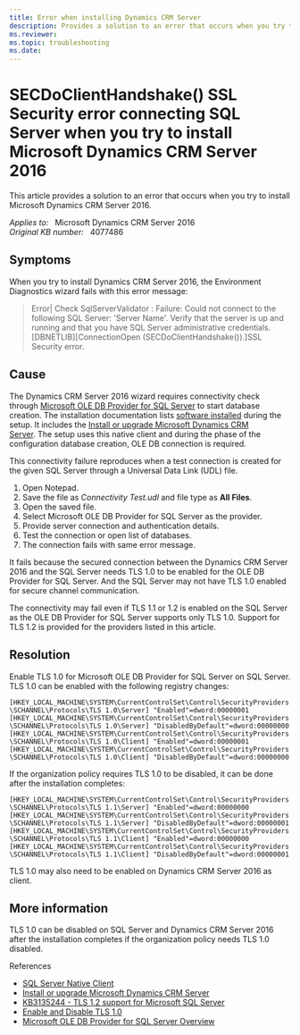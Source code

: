 ```yaml
---
title: Error when installing Dynamics CRM Server
description: Provides a solution to an error that occurs when you try to install Microsoft Dynamics CRM Server 2016.
ms.reviewer: 
ms.topic: troubleshooting
ms.date: 
---
```

# SECDoClientHandshake() SSL Security error connecting SQL Server when you try to install Microsoft Dynamics CRM Server 2016

This article provides a solution to an error that occurs when you try to install Microsoft Dynamics CRM Server 2016.

_Applies to:_ &nbsp; Microsoft Dynamics CRM Server 2016  
_Original KB number:_ &nbsp; 4077486

## Symptoms

When you try to install Dynamics CRM Server 2016, the Environment Diagnostics wizard fails with this error message:

> Error| Check SqlServerValidator : Failure: Could not connect to the following SQL Server: 'Server Name'. Verify that the server is up and running and that you have SQL Server administrative credentials. [DBNETLIB][ConnectionOpen (SECDoClientHandshake()).]SSL Security error.

## Cause

The Dynamics CRM Server 2016 wizard requires connectivity check through [Microsoft OLE DB Provider for SQL Server](/sql/ado/guide/appendixes/microsoft-ole-db-provider-for-sql-server) to start database creation. The installation documentation lists [software installed](https://technet.microsoft.com/library/hh699706.aspx) during the setup. It includes the [Install or upgrade Microsoft Dynamics CRM Server](/previous-versions/dynamicscrm-2016/deployment-administrators-guide/hh699706(v=crm.8)). The setup uses this native client and during the phase of the configuration database creation, OLE DB connection is required.

This connectivity failure reproduces when a test connection is created for the given SQL Server through a Universal Data Link (UDL) file.

1. Open Notepad.
2. Save the file as *Connectivity Test.udl* and file type as **All Files**.
3. Open the saved file.
4. Select Microsoft OLE DB Provider for SQL Server as the provider.
5. Provide server connection and authentication details.
6. Test the connection or open list of databases.
7. The connection fails with same error message.

It fails because the secured connection between the Dynamics CRM Server 2016 and the SQL Server needs TLS 1.0 to be enabled for the OLE DB Provider for SQL Server. And the SQL Server may not have TLS 1.0 enabled for secure channel communication.

The connectivity may fail even if TLS 1.1 or 1.2 is enabled on the SQL Server as the OLE DB Provider for SQL Server supports only TLS 1.0. Support for TLS 1.2 is provided for the providers listed in this article.

## Resolution

Enable TLS 1.0 for Microsoft OLE DB Provider for SQL Server on SQL Server. TLS 1.0 can be enabled with the following registry changes:

`[HKEY_LOCAL_MACHINE\SYSTEM\CurrentControlSet\Control\SecurityProviders\SCHANNEL\Protocols\TLS 1.0\Server] "Enabled"=dword:00000001`
`[HKEY_LOCAL_MACHINE\SYSTEM\CurrentControlSet\Control\SecurityProviders\SCHANNEL\Protocols\TLS 1.0\Server] "DisabledByDefault"=dword:00000000`
`[HKEY_LOCAL_MACHINE\SYSTEM\CurrentControlSet\Control\SecurityProviders\SCHANNEL\Protocols\TLS 1.0\Client] "Enabled"=dword:00000001`
`[HKEY_LOCAL_MACHINE\SYSTEM\CurrentControlSet\Control\SecurityProviders\SCHANNEL\Protocols\TLS 1.0\Client] "DisabledByDefault"=dword:00000000`

If the organization policy requires TLS 1.0 to be disabled, it can be done after the installation completes:

`[HKEY_LOCAL_MACHINE\SYSTEM\CurrentControlSet\Control\SecurityProviders\SCHANNEL\Protocols\TLS 1.1\Server] "Enabled"=dword:00000000`
`[HKEY_LOCAL_MACHINE\SYSTEM\CurrentControlSet\Control\SecurityProviders\SCHANNEL\Protocols\TLS 1.1\Server] "DisabledByDefault"=dword:00000001`
`[HKEY_LOCAL_MACHINE\SYSTEM\CurrentControlSet\Control\SecurityProviders\SCHANNEL\Protocols\TLS 1.1\Client] "Enabled"=dword:00000000`
`[HKEY_LOCAL_MACHINE\SYSTEM\CurrentControlSet\Control\SecurityProviders\SCHANNEL\Protocols\TLS 1.1\Client] "DisabledByDefault"=dword:00000001`

TLS 1.0 may also need to be enabled on Dynamics CRM Server 2016 as client.

## More information

TLS 1.0 can be disabled on SQL Server and Dynamics CRM Server 2016 after the installation completes if the organization policy needs TLS 1.0 disabled.

References

- [SQL Server Native Client](/sql/relational-databases/native-client/sql-server-native-client)
- [Install or upgrade Microsoft Dynamics CRM Server](/previous-versions/dynamicscrm-2016/deployment-administrators-guide/hh699706(v=crm.8))
- [KB3135244 - TLS 1.2 support for Microsoft SQL Server](https://support.microsoft.com/help/3135244)
- [Enable and Disable TLS 1.0](/windows-server/identity/ad-fs/operations/manage-ssl-protocols-in-ad-fs#enable-and-disable-tls-10)
- [Microsoft OLE DB Provider for SQL Server Overview](/sql/ado/guide/appendixes/microsoft-ole-db-provider-for-sql-server)
